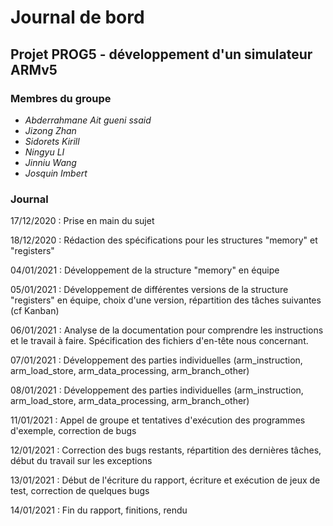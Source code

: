 # Journal de bord

## Projet PROG5 - développement d'un simulateur ARMv5

### Membres du groupe

* _Abderrahmane Ait gueni ssaid_
* _Jizong Zhan_
* _Sidorets Kirill_
* _Ningyu LI_
* _Jinniu Wang_
* _Josquin Imbert_

### Journal

17/12/2020 : Prise en main du sujet

18/12/2020 : Rédaction des spécifications pour les structures "memory" et "registers"

04/01/2021 : Développement de la structure "memory" en équipe

05/01/2021 : Développement de différentes versions de la structure "registers" en équipe, choix d'une version, répartition des tâches suivantes (cf Kanban)

06/01/2021 : Analyse de la documentation pour comprendre les instructions et le travail à faire. Spécification des fichiers d'en-tête nous concernant.

07/01/2021 : Développement des parties individuelles (arm_instruction, arm_load_store, arm_data_processing, arm_branch_other)

08/01/2021 : Développement des parties individuelles (arm_instruction, arm_load_store, arm_data_processing, arm_branch_other)

11/01/2021 : Appel de groupe et tentatives d'exécution des programmes d'exemple, correction de bugs

12/01/2021 : Correction des bugs restants, répartition des dernières tâches, début du travail sur les exceptions

13/01/2021 : Début de l'écriture du rapport, écriture et exécution de jeux de test, correction de quelques bugs

14/01/2021 : Fin du rapport, finitions, rendu
